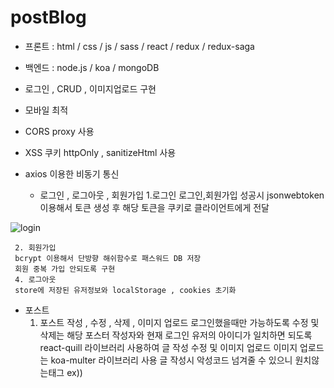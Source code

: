 # postBlog

- 프론트 : html / css / js / sass / react / redux / redux-saga
- 백엔드 : node.js / koa / mongoDB
- 로그인 , CRUD , 이미지업로드 구현
- 모바일 최적
- CORS proxy 사용
- XSS 쿠키 httpOnly , sanitizeHtml 사용
- axios 이용한 비동기 통신

   - 로그인 , 로그아웃 , 회원가입
     1.로그인
     로그인,회원가입 성공시 jsonwebtoken 이용해서 토큰 생성 후
     해당 토큰을 쿠키로 클라이언트에게 전달
     
![login](https://user-images.githubusercontent.com/83571689/143227298-490296ce-4996-408c-a77d-48c13dc5fcbc.jpg)

     2. 회원가입
     bcrypt 이용해서 단방향 해쉬함수로 패스워드 DB 저장
     회원 중복 가입 안되도록 구현
     4. 로그아웃
     store에 저장된 유저정보와 localStorage , cookies 초기화

   - 포스트
     1. 포스트 작성 , 수정 , 삭제 , 이미지 업로드
     로그인했을때만 가능하도록
     수정 및 삭제는 해당 포스터 작성자와 현재 로그인 유저의 아이디가 일치하면 되도록
     react-quill 라이브러리 사용하여 글 작성 수정 및 이미지 업로드
     이미지 업로드는 koa-multer 라이브러리 사용
     글 작성시 악성코드 넘겨줄 수 있으니 원치않는태그 ex)) <script/> 방지 하기위해 sanitizeHTML 사용해서 태그 필터
     2. 포스트 불러오기
     list 페이지(포스트 전체 불러오는)는 DB에서 포스트 정보 가져올때 200자 이상 넘으면 ... 표시해주기 (페이지당 포스트 9개만)
     특정 포스트 불러올때 쿼리로 받은 정보(태그 , 유저명)를 서버쪽에서 find(query)로 포스트들 가져옴
     3. 포스트 페이지네이션
     현재 페이지 넘버를 쿼리로 보내주고 그에 맞는 포스트들을 가져오도록
     
